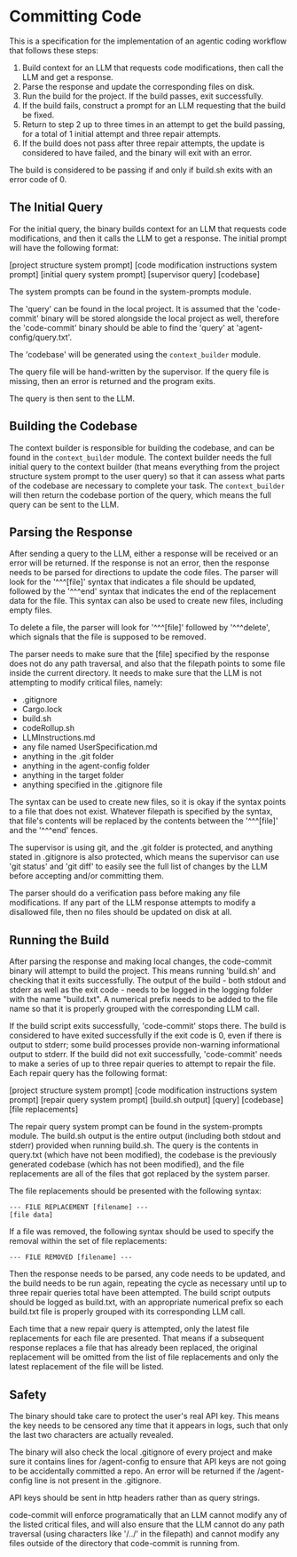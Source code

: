 # Committing Code

This is a specification for the implementation of an agentic coding workflow
that follows these steps:

1. Build context for an LLM that requests code modifications, then call the LLM
   and get a response.
2. Parse the response and update the corresponding files on disk.
3. Run the build for the project. If the build passes, exit successfully.
4. If the build fails, construct a prompt for an LLM requesting that the build
   be fixed.
5. Return to step 2 up to three times in an attempt to get the build passing,
   for a total of 1 initial attempt and three repair attempts.
6. If the build does not pass after three repair attempts, the update is
   considered to have failed, and the binary will exit with an error.

The build is considered to be passing if and only if build.sh exits with an
error code of 0.

## The Initial Query

For the initial query, the binary builds context for an LLM that requests code
modifications, and then it calls the LLM to get a response. The initial prompt
will have the following format:

[project structure system prompt]
[code modification instructions system prompt]
[initial query system prompt]
[supervisor query]
[codebase]

The system prompts can be found in the system-prompts module.

The 'query' can be found in the local project. It is assumed that the
'code-commit' binary will be stored alongside the local project as well,
therefore the 'code-commit' binary should be able to find the 'query' at
'agent-config/query.txt'.

The 'codebase' will be generated using the `context_builder` module.

The query file will be hand-written by the supervisor. If the query file is
missing, then an error is returned and the program exits.

The query is then sent to the LLM.

## Building the Codebase

The context builder is responsible for building the codebase, and can be found
in the `context_builder` module. The context builder needs the full initial
query to the context builder (that means everything from the project structure
system prompt to the user query) so that it can assess what parts of the
codebase are necessary to complete your task. The `context_builder` will then
return the codebase portion of the query, which means the full query can be
sent to the LLM.

## Parsing the Response

After sending a query to the LLM, either a response will be received or an
error will be returned. If the response is not an error, then the response
needs to be parsed for directions to update the code files. The parser will
look for the '^^^[file]' syntax that indicates a file should be updated,
followed by the '^^^end' syntax that indicates the end of the replacement data
for the file. This syntax can also be used to create new files, including empty
files.

To delete a file, the parser will look for '^^^[file]' followed by '^^^delete',
which signals that the file is supposed to be removed.

The parser needs to make sure that the [file] specified by the response does
not do any path traversal, and also that the filepath points to some file
inside the current directory. It needs to make sure that the LLM is not
attempting to modify critical files, namely:

+ .gitignore
+ Cargo.lock
+ build.sh
+ codeRollup.sh
+ LLMInstructions.md
+ any file named UserSpecification.md
+ anything in the .git folder
+ anything in the agent-config folder
+ anything in the target folder
+ anything specified in the .gitignore file

The syntax can be used to create new files, so it is okay if the syntax points
to a file that does not exist. Whatever filepath is specified by the syntax,
that file's contents will be replaced by the contents between the '^^^[file]'
and the '^^^end' fences.

The supervisor is using git, and the .git folder is protected, and anything
stated in .gitignore is also protected, which means the supervisor can use 'git
status' and 'git diff' to easily see the full list of changes by the LLM before
accepting and/or committing them.

The parser should do a verification pass before making any file modifications.
If any part of the LLM response attempts to modify a disallowed file, then no
files should be updated on disk at all.

## Running the Build

After parsing the response and making local changes, the code-commit binary
will attempt to build the project. This means running 'build.sh' and checking
that it exits successfully. The output of the build - both stdout and stderr as
well as the exit code - needs to be logged in the logging folder with the name
"build.txt". A numerical prefix needs to be added to the file name so that it
is properly grouped with the corresponding LLM call.

If the build script exits successfully, 'code-commit' stops there. The build is
considered to have exited successfully if the exit code is 0, even if there is
output to stderr; some build processes provide non-warning informational output
to stderr. If the build did not exit successfully, 'code-commit' needs to make
a series of up to three repair queries to attempt to repair the file.  Each
repair query has the following format:

[project structure system prompt]
[code modification instructions system prompt]
[repair query system prompt]
[build.sh output]
[query]
[codebase]
[file replacements]

The repair query system prompt can be found in the system-prompts module.  The
build.sh output is the entire output (including both stdout and stderr)
provided when running build.sh. The query is the contents in query.txt (which
have not been modified), the codebase is the previously generated codebase
(which has not been modified), and the file replacements are all of the files
that got replaced by the system parser.

The file replacements should be presented with the following syntax:

```
--- FILE REPLACEMENT [filename] ---
[file data]
```

If a file was removed, the following syntax should be used to specify the
removal within the set of file replacements:

```
--- FILE REMOVED [filename] ---
```

Then the response needs to be parsed, any code needs to be updated, and the
build needs to be run again, repeating the cycle as necessary until up to three
repair queries total have been attempted. The build script outputs should be
logged as build.txt, with an appropriate numerical prefix so each build.txt
file is properly grouped with its corresponding LLM call.

Each time that a new repair query is attempted, only the latest file
replacements for each file are presented. That means if a subsequent response
replaces a file that has already been replaced, the original replacement will
be omitted from the list of file replacements and only the latest replacement
of the file will be listed.

## Safety

The binary should take care to protect the user's real API key. This means the
key needs to be censored any time that it appears in logs, such that only the
last two characters are actually revealed.

The binary will also check the local .gitignore of every project and make sure
it contains lines for /agent-config to ensure that API keys are not going to be
accidentally committed a repo. An error will be returned if the /agent-config
line is not present in the .gitignore.

API keys should be sent in http headers rather than as query strings.

code-commit will enforce programatically that an LLM cannot modify any of the
listed critical files, and will also ensure that the LLM cannot do any path
traversal (using characters like '/../' in the filepath) and cannot modify any
files outside of the directory that code-commit is running from.
